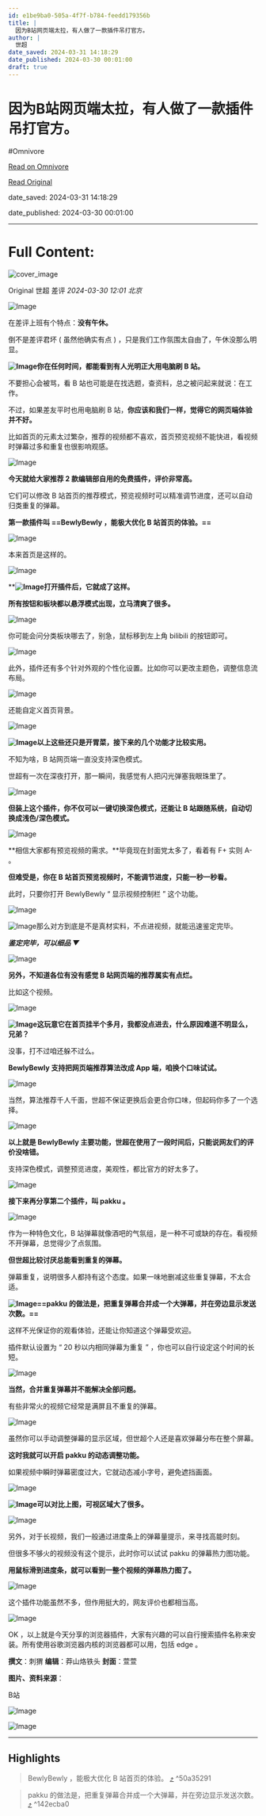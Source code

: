 ```yaml
---
id: e1be9ba0-505a-4f7f-b784-feedd179356b
title: |
  因为B站网页端太拉，有人做了一款插件吊打官方。
author: |
  世超
date_saved: 2024-03-31 14:18:29
date_published: 2024-03-30 00:01:00
draft: true
---
```


# 因为B站网页端太拉，有人做了一款插件吊打官方。
#Omnivore

[Read on Omnivore](https://omnivore.app/me/b-18e95bbfe7e)

[Read Original](https://mp.weixin.qq.com/s/MYpHqCOKx6hnUV4luxlZdw)

date_saved: 2024-03-31 14:18:29

date_published: 2024-03-30 00:01:00

--- 

# Full Content: 

![cover_image](https://proxy-prod.omnivore-image-cache.app/0x0,s748nX7fqWdQNfUJcEfNrFAbkEjZotZYQpnbLQCg69EM/https://mmbiz.qpic.cn/mmbiz_jpg/yZPTcMGWibvszP6acnL2spPjvVDtnuHLaMAU6mKd5gWLlITVSGqPP9IAzQY9MicibicSWiaoNMufCF0Xibq36K8oqqvg/0?wx_fmt=jpeg) 

Original  世超  差评 _2024-03-30 12:01_ _北京_ 

![Image](https://proxy-prod.omnivore-image-cache.app/0x0,scPI0kJC7eKX-HOvjFUAcVDXZ4wFc5iGW6fvpISlAQlc/https://mmbiz.qpic.cn/mmbiz_gif/yZPTcMGWibvsD5PdQWMib8ZmkHdZ1kcSn25uYkG6ksfUTRH25NFyficdDKoiaDB2L57rianoiaZaqrdibwtc5LRU5j0tg/640?wx_fmt=gif)

在差评上班有个特点：**没有午休。**

倒不是差评君坏 ( 虽然他确实有点 ) ，只是我们工作氛围太自由了，午休没那么明显。

**![Image](https://proxy-prod.omnivore-image-cache.app/0x0,s-Re9khw2NB1jpxpsGU4kGRJo37tuR_Jwxo8uVhLO2nU/https://mmbiz.qpic.cn/mmbiz_png/yZPTcMGWibvvksX327emCvTmj2E9HaAvxTyVWcibFfDQfR19mdWzXMW9Vd1ns5VpmehJM38vOcrRN6fJb9hGL1yQ/640?wx_fmt=png)你在任何时间，都能看到有人光明正大用电脑刷 B 站。**

不要担心会被骂，看 B 站也可能是在找选题，查资料，总之被问起来就说：在工作。

不过，如果差友平时也用电脑刷 B 站，**你应该和我们一样，觉得它的网页端体验并不好。**

比如首页的元素太过繁杂，推荐的视频都不喜欢，首页预览视频不能快进，看视频时弹幕过多和重复也很影响观感。

![Image](https://proxy-prod.omnivore-image-cache.app/0x0,sh_ucmGTZbYbKkkT0wU0nW_Rj-Aq-J8k8hnGXOuq68wg/https://mmbiz.qpic.cn/mmbiz_gif/yZPTcMGWibvvnicWwD7Gh0Y6YuE5TYhFicR09QVSD9icH2PJy5Qia7ibiapUeMmqrRg5xPaNVPpQz38efGPQxjhEE2ic2A/640?wx_fmt=gif&from=appmsg)

**今天就给大家推荐 2 款编辑部自用的免费插件，评价非常高。**

它们可以修改 B 站首页的推荐模式，预览视频时可以精准调节进度，还可以自动归类重复的弹幕。

**第一款插件叫 ==BewlyBewly ，能极大优化 B 站首页的体验。==**

![Image](https://proxy-prod.omnivore-image-cache.app/0x0,swbV6VdUqzTre7_g2XYYXMJdzdXU83u5nLXd-u_bMv74/https://mmbiz.qpic.cn/mmbiz_png/yZPTcMGWibvvnicWwD7Gh0Y6YuE5TYhFicRqHfU4dhFxibaKaicVRpiaFf16XoniaC64q9WoLbPTMtNMyDbWJHQPtbesw/640?wx_fmt=png&from=appmsg)

本来首页是这样的。

![Image](https://proxy-prod.omnivore-image-cache.app/0x0,sLeo6XwE1G8FCyAeq3zdQlqM1t8M2kPGMdzqFzFcBwLE/https://mmbiz.qpic.cn/mmbiz_png/yZPTcMGWibvvnicWwD7Gh0Y6YuE5TYhFicRGAsS2lUBtj9wxlXnh6iabkDAAcrTHDDcbft2QF7RJkUbvqJA0IlzxMg/640?wx_fmt=png&from=appmsg)

****![Image](https://proxy-prod.omnivore-image-cache.app/0x0,sC1By1cpFfPyxFEZ_eDwNn-JepTelCxQ4IZU7tfriVHw/https://mmbiz.qpic.cn/mmbiz_png/yZPTcMGWibvvksX327emCvTmj2E9HaAvxa4vwRNR1r002UmTLAArVrCZyGkjb1rbRxDrwicPxnUiaWmJyiboG7G2eQ/640?wx_fmt=png)打开插件后，它就成了这样。**

**所有按钮和板块都以悬浮模式出现，立马清爽了很多。**

![Image](https://proxy-prod.omnivore-image-cache.app/0x0,sB_w1cyseyhPgG2-nnH3BPdmtYKdGkWrTUOeMHavF2KI/https://mmbiz.qpic.cn/mmbiz_png/yZPTcMGWibvvnicWwD7Gh0Y6YuE5TYhFicRaoyH3FMZfsCC9ITdkCH8BQQHjV7fsX41N3LH0sn6Zf24altEtn4q0A/640?wx_fmt=png&from=appmsg)

你可能会问分类板块哪去了，别急，鼠标移到左上角 bilibili 的按钮即可。

![Image](https://proxy-prod.omnivore-image-cache.app/0x0,sU8ATsXj7C4LGWnQkeT41qmdW1s-4x6ZRntviTs5DIo0/https://mmbiz.qpic.cn/mmbiz_png/yZPTcMGWibvvnicWwD7Gh0Y6YuE5TYhFicRZxfV57qAb67QT7Dp6uWulGRkaxOR8V68c7JRmtE7HsiaUZibX34qjpKg/640?wx_fmt=png&from=appmsg)

此外，插件还有多个针对外观的个性化设置。比如你可以更改主题色，调整信息流布局。

![Image](https://proxy-prod.omnivore-image-cache.app/0x0,s3FIieGSBltMMibs35t1CFiWiz76dkSjBI3qlEMmQYtc/https://mmbiz.qpic.cn/mmbiz_gif/yZPTcMGWibvvnicWwD7Gh0Y6YuE5TYhFicRzw1EClgeS9O215DNZ7ZR009nW90qNic9Q6aibEpCNluZed19gttpkHBg/640?wx_fmt=gif&from=appmsg)

还能自定义首页背景。

![Image](https://proxy-prod.omnivore-image-cache.app/0x0,sgZ_1SaWLcUA8tB0opE_DApWjQzfiiGAcdnEVbIHw_Io/https://mmbiz.qpic.cn/mmbiz_gif/yZPTcMGWibvvnicWwD7Gh0Y6YuE5TYhFicRicotlAIMgIlybbzrcqzcGSZQustEibQgo3ujDEFBwqBxUWx3BXBmaX8Q/640?wx_fmt=gif&from=appmsg)

**![Image](https://proxy-prod.omnivore-image-cache.app/0x0,scJtYencktxq_CQb_IucQPRDd1V-q-7xu3PU0cIvvdf4/https://mmbiz.qpic.cn/mmbiz_png/yZPTcMGWibvvksX327emCvTmj2E9HaAvxdNI96yia3VEsBx0wMeY6QZSfkNAXJaTib6ZRsjicA33EI2RdTNjghc0Pw/640?wx_fmt=png)以上这些还只是开胃菜，接下来的几个功能才比较实用。**

不知为啥，B 站网页端一直没支持深色模式。

世超有一次在深夜打开，那一瞬间，我感觉有人把闪光弹塞我眼珠里了。

![Image](https://proxy-prod.omnivore-image-cache.app/0x0,sgpPeFQ-A3hcxCmHVOTXGucOZXX7GTB_uQdaZwG7vr-8/https://mmbiz.qpic.cn/mmbiz_png/yZPTcMGWibvvnicWwD7Gh0Y6YuE5TYhFicRNbl7UOicTRQzwVRicYU326fsacRGljBOJSxutGmpFoPbjTyuOFib8Iogw/640?wx_fmt=png&from=appmsg)

**但装上这个插件，你不仅可以一键切换深色模式，还能让 B 站跟随系统，自动切换成浅色/深色模式。**

![Image](https://proxy-prod.omnivore-image-cache.app/0x0,sDDO-vpVTdkS9-W1d80zKdBG3PS_3eeYpUYPowIv8Duk/https://mmbiz.qpic.cn/mmbiz_gif/yZPTcMGWibvvnicWwD7Gh0Y6YuE5TYhFicRkXNMKvvAB8mUNEyeTVF6tiaG0aBIhuIgAVOUib0R89V2uMlQtPYtd27g/640?wx_fmt=gif&from=appmsg)

**相信大家都有预览视频的需求。**毕竟现在封面党太多了，看着有 F+ 实则 A- 。

**但难受是，你在 B 站首页预览视频时，不能调节进度，只能一秒一秒看。**

此时，只要你打开 BewlyBewly “ 显示视频控制栏 ” 这个功能。

![Image](https://proxy-prod.omnivore-image-cache.app/0x0,s-YHeYRNXafYcx1VWsXsRxSpMwEMjw0uKU783XoshwD4/https://mmbiz.qpic.cn/mmbiz_png/yZPTcMGWibvvnicWwD7Gh0Y6YuE5TYhFicRckqghZCkGhDUfyn8ibyXLy4lLt3KdeNNiaJdA8AYURAClhClwt8paRwA/640?wx_fmt=png&from=appmsg)

![Image](https://proxy-prod.omnivore-image-cache.app/0x0,s-Re9khw2NB1jpxpsGU4kGRJo37tuR_Jwxo8uVhLO2nU/https://mmbiz.qpic.cn/mmbiz_png/yZPTcMGWibvvksX327emCvTmj2E9HaAvxTyVWcibFfDQfR19mdWzXMW9Vd1ns5VpmehJM38vOcrRN6fJb9hGL1yQ/640?wx_fmt=png)那么对方到底是不是真材实料，不点进视频，就能迅速鉴定完毕。

_**鉴定完毕，可以细品 ▼**_

![Image](https://proxy-prod.omnivore-image-cache.app/0x0,s-123nkpe84g4iWOwxtfJY7Akp7BFFwOMUpEPW2bxVyA/https://mmbiz.qpic.cn/mmbiz_gif/yZPTcMGWibvvnicWwD7Gh0Y6YuE5TYhFicR7WvdLRepT86WJyjw1GOJksWOEaFPUHZfmMlH8UReZW8rgD20JpMEnQ/640?wx_fmt=gif&from=appmsg)

**另外，不知道各位有没有感觉 B 站网页端的推荐属实有点烂。**

比如这个视频。

![Image](https://proxy-prod.omnivore-image-cache.app/0x0,sAMvqeeb2v9i3pacPbt_DmyS_OtDItyQHrh46JKhYMLo/https://mmbiz.qpic.cn/mmbiz_png/yZPTcMGWibvszP6acnL2spPjvVDtnuHLaG0KM7WvYLrDzT8XtcJn35eXCEnjzGvVVGJDmSJNvhpdlDSdJwbjniaQ/640?wx_fmt=png&from=appmsg)

**![Image](https://proxy-prod.omnivore-image-cache.app/0x0,si5O_lVwGD9kNyLm7EXUZughBS3GIFyM3EHbqwY_7wPM/https://mmbiz.qpic.cn/mmbiz_png/yZPTcMGWibvvksX327emCvTmj2E9HaAvxSt0TpIjqHjkfD7O0Y0rZC3qm1bQTliaArMpCc56rNpMvPLZWefSakew/640?wx_fmt=png)这玩意它在首页挂半个多月，我都没点进去，什么原因难道不明显么，兄弟？**

没事，打不过咱还躲不过么。

**BewlyBewly 支持把网页端推荐算法改成 App 端，咱换个口味试试。**

![Image](https://proxy-prod.omnivore-image-cache.app/0x0,sBTjVX1JRihh82AaYHtfIBYhOwfPnlaWsyLpMs2hQyPA/https://mmbiz.qpic.cn/mmbiz_png/yZPTcMGWibvvnicWwD7Gh0Y6YuE5TYhFicRtN5RNLSnMlkJhnQ6EeqTcT1hzp5K1wcyOjcibHGU1atrsyowslSOOJQ/640?wx_fmt=png&from=appmsg)

当然，算法推荐千人千面，世超不保证更换后会更合你口味，但起码你多了一个选择。

![Image](https://proxy-prod.omnivore-image-cache.app/0x0,sM5_Ha1wdVt26mj5JPSzw18QfqOZZbt8AN9SY2__01D0/https://mmbiz.qpic.cn/mmbiz_gif/yZPTcMGWibvvnicWwD7Gh0Y6YuE5TYhFicRAtxiayFgjx8lOnn2aOUdiasaydNUicr4ibvvNImr9PjM0IopVwEiaKhYVJw/640?wx_fmt=gif&from=appmsg)

**以上就是 BewlyBewly 主要功能，世超在使用了一段时间后，只能说网友们的评价没啥错。**

支持深色模式，调整预览进度，美观性，都比官方的好太多了。

![Image](https://proxy-prod.omnivore-image-cache.app/0x0,sBzgKULr6e2EwLpxm6amlMRZlKtZmYpDxEyN4ZvvUhBE/https://mmbiz.qpic.cn/mmbiz_png/yZPTcMGWibvvnicWwD7Gh0Y6YuE5TYhFicRCXGsXgH5gg9wn92C1yyb935DMQnmgGVicpmmmANBUib9icic6LO5DRSeibg/640?wx_fmt=png&from=appmsg)

**接下来再分享第二个插件，叫 pakku 。**

![Image](https://proxy-prod.omnivore-image-cache.app/0x0,scZbvwAuZ7_kViOJRE6AcAXvHx2xd7CyrPfsWxZbZIeY/https://mmbiz.qpic.cn/mmbiz_png/yZPTcMGWibvvnicWwD7Gh0Y6YuE5TYhFicRcBgEMG8qiagicaVVr7TbnYTPfRS3I4fHzaME3ywglKl3SiaNrichic6ibdhA/640?wx_fmt=png&from=appmsg)

作为一种特色文化，B 站弹幕就像酒吧的气氛组，是一种不可或缺的存在。看视频不开弹幕，总觉得少了点氛围。

**但世超比较讨厌总能看到重复的弹幕。**

弹幕重复，说明很多人都持有这个态度。如果一味地删减这些重复弹幕，不太合适。

**![Image](https://proxy-prod.omnivore-image-cache.app/0x0,sVqe5GH5xBaKXCjYlUinhLr4M1qRELVi6sGZxOP1VAoY/https://mmbiz.qpic.cn/mmbiz_png/yZPTcMGWibvvksX327emCvTmj2E9HaAvxrUxlTDzCMKV6r9lABNQbL0a3aZS3ibRLHdGmcAXJYH0WyIJveTIE7Vw/640?wx_fmt=png)==pakku 的做法是，把重复弹幕合并成一个大弹幕，并在旁边显示发送次数。==**

这样不光保证你的观看体验，还能让你知道这个弹幕受欢迎。

插件默认设置为 “ 20 秒以内相同弹幕为重复 ” ，你也可以自行设定这个时间的长短。

![Image](https://proxy-prod.omnivore-image-cache.app/0x0,sXy4sEwSxWEzk6wXpTNW0dNTIksw5x1zHje-e71Wd8o8/https://mmbiz.qpic.cn/mmbiz_png/yZPTcMGWibvvnicWwD7Gh0Y6YuE5TYhFicRWvFYQZV3XeIcia0slhlARCxTn1iaSrcrgeAQN09d0icqhtjqEAxkEDtDg/640?wx_fmt=png&from=appmsg)

**当然，合并重复弹幕并不能解决全部问题。**

有些非常火的视频它经常是满屏且不重复的弹幕。

![Image](https://proxy-prod.omnivore-image-cache.app/0x0,sXwdShFkopJAeyYUKOSJ4QQpaGxtiOj-UpfgmBzrgXhk/https://mmbiz.qpic.cn/mmbiz_png/yZPTcMGWibvvnicWwD7Gh0Y6YuE5TYhFicRyMAgb2ZDvicrYJbcmKNbxfv7WBhvG2fKibQutNXicK6ehS2HM6OoVPtyQ/640?wx_fmt=png&from=appmsg)

虽然你可以手动调整弹幕的显示区域，但世超个人还是喜欢弹幕分布在整个屏幕。

**这时我就可以开启 pakku 的动态调整功能。**

如果视频中瞬时弹幕密度过大，它就动态减小字号，避免遮挡画面。

![Image](https://proxy-prod.omnivore-image-cache.app/0x0,s83bbESPiDPdCA-jMV8Xp4lyFUoJj5Rpr99tiUdYgRN0/https://mmbiz.qpic.cn/mmbiz_png/yZPTcMGWibvvnicWwD7Gh0Y6YuE5TYhFicR1JPYAVAic2dWEUgSE5d8g1nvAvibM81bPvEzWa34Dt7j2ZiavYTMf39cA/640?wx_fmt=png&from=appmsg)

**![Image](https://proxy-prod.omnivore-image-cache.app/0x0,smL-0K4rAgKB8yVUn59Ex7wauxjcuDU6rZ9Lu_ye5zIs/https://mmbiz.qpic.cn/mmbiz_png/yZPTcMGWibvvksX327emCvTmj2E9HaAvxO3BU5gZvUqqhiazBhJtgDBxHGNAczO8bBrhen4lwwkdVoQicLqicgtgiaw/640?wx_fmt=png)可以对比上图，可视区域大了很多。**

![Image](https://proxy-prod.omnivore-image-cache.app/0x0,sjr8eUFEHknH2qPw8LcIj8QxfGDVpi-p8khAzvcOs8vI/https://mmbiz.qpic.cn/mmbiz_png/yZPTcMGWibvvnicWwD7Gh0Y6YuE5TYhFicRCTMMySKBhVI4oHW0LUATa6Y3bfLQFU8dH64xgk45l8bCaXD9R2Uia7Q/640?wx_fmt=png&from=appmsg)

另外，对于长视频，我们一般通过进度条上的弹幕量提示，来寻找高能时刻。

但很多不够火的视频没有这个提示，此时你可以试试 pakku 的弹幕热力图功能。

**用鼠标滑到进度条，就可以看到一整个视频的弹幕热力图了。**

![Image](https://proxy-prod.omnivore-image-cache.app/0x0,sQGq-Sbdn-29wUTd06ob0_uILTjcEAbuJdcTJBk3UcDw/https://mmbiz.qpic.cn/mmbiz_png/yZPTcMGWibvvnicWwD7Gh0Y6YuE5TYhFicRpd7Jzq7s74NddLiaZjGWfYZ5sUmQ2fxbSq5gicf0pqZ9dsF4n0l9cC8w/640?wx_fmt=png&from=appmsg)

这个插件功能虽然不多，但作用挺大的，网友评价也都相当高。

![Image](https://proxy-prod.omnivore-image-cache.app/0x0,sp45R3CuxCbMUeiCUdZ1ZWDZQK8qkgRpv8ciSvNzHdb0/https://mmbiz.qpic.cn/mmbiz_png/yZPTcMGWibvvnicWwD7Gh0Y6YuE5TYhFicRG1EibCPiauzuic3LRibahAmBwqicuCfVYszKytzicmFcXVYIOqLZxguqk3qQ/640?wx_fmt=png&from=appmsg)

OK ，以上就是今天分享的浏览器插件，大家有兴趣的可以自行搜索插件名称来安装。所有使用谷歌浏览器内核的浏览器都可以用，包括 edge 。

**撰文**：刺猬 **编辑**：莽山烙铁头 **封面**：萱萱

**图片、资料来源**：

B站  

![Image](https://proxy-prod.omnivore-image-cache.app/0x0,sf4MvOaTdFIeIX3mdWK8eorZymf5m3f-29c6wcMDI3u4/https://mmbiz.qpic.cn/mmbiz_png/yZPTcMGWibvvnicWwD7Gh0Y6YuE5TYhFicRKN3OuZBSSwlww9liat2HtGOhVRicEbYYGibywx1Vh2MNVLWnOmm7gLSicA/640?wx_fmt=png&from=appmsg)

![Image](https://proxy-prod.omnivore-image-cache.app/0x0,sAC7XVJGrmmv1lppK5oHuG3ppF6EEgfJ0BheyetAAakU/https://mmbiz.qpic.cn/mmbiz_png/yZPTcMGWibvsNHvNF04Gdu1Q9U5icBlGlfHH5cbicLyezHIK8n1MeWTpToOjkaJmMe6t2BhnlwK2IotdID1URjK7Q/640?wx_fmt=png&from=appmsg)

---

## Highlights

>  BewlyBewly ，能极大优化 B 站首页的体验。 [⤴️](https://omnivore.app/me/b-18e95bbfe7e#50a35291-838e-42cb-9ff9-3a0dd2e57c79)  ^50a35291

> pakku 的做法是，把重复弹幕合并成一个大弹幕，并在旁边显示发送次数。 [⤴️](https://omnivore.app/me/b-18e95bbfe7e#142ecba0-229b-451c-82d7-e658cbb40a87)  ^142ecba0

